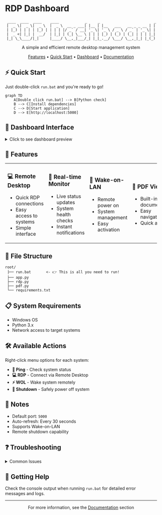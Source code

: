 # RDP Dashboard

<div align="center">

```
 ____  ____  ____    ____            _     _                         _ 
|  _ \|  _ \|  _ \  |  _ \  __ _ ___| |__ | |__   ___   __ _ _ __ | |
| |_) | | | | |_) | | | | |/ _` / __| '_ \| '_ \ / _ \ / _` | '_ \| |
|  _ <| |_| |  __/  | |_| | (_| \__ \ | | | |_) | (_) | (_| | | | |_|
|_| \_\____/|_|     |____/ \__,_|___/_| |_|_.__/ \___/ \__,_|_| |_(_)
```

A simple and efficient remote desktop management system

[Features](#features) • [Quick Start](#quick-start) • [Dashboard](#dashboard-interface) • [Documentation](#documentation)

</div>

## ⚡ Quick Start

Just double-click `run.bat` and you're ready to go!

```mermaid
graph TD
    A[Double click run.bat] --> B[Python check]
    B --> C[Install dependencies]
    C --> D[Start application]
    D --> E[http://localhost:5000]
```

## 🎯 Dashboard Interface

<details>
<summary>Click to see dashboard preview</summary>

```
┌─────────────────── RDP Dashboard ───────────────────┐
│                                                     │
│  ┌─ Logo ─┐                                        │
│  │        │ RDP Dashboard        [Status Machine]   │
│  └────────┘                                        │
│                                                    │
│  [Dashboard]  [PDF Instructions]                    │
│  ┌────────────────────────────────────────────┐    │
│  │ 🔍 Search systems...                       │    │
│  │                                            │    │
│  │ ▼ Hypervisor 1                            │    │
│  │   │                                        │    │
│  │   ├─► VM 1 (192.168.1.101) ● Online       │    │
│  │   └─► VM 2 (192.168.1.102) ○ Offline      │    │
│  │                                            │    │
│  │ ▼ Hypervisor 2                            │    │
│  │   │                                        │    │
│  │   └─► VM 3 (192.168.1.103) ● Online       │    │
│  │                                            │    │
│  └────────────────────────────────────────────┘    │
│                                                    │
│  ℹ️ Right-click any system for actions:            │
│     Ping, RDP, WOL, or Shutdown                    │
└────────────────────────────────────────────────────┘
```
</details>

## 🚀 Features

<table>
<tr>
<td width="25%">

### 💻 Remote Desktop
- Quick RDP connections
- Easy access to systems
- Simple interface

</td>
<td width="25%">

### 📡 Real-time Monitor
- Live status updates
- System health checks
- Instant notifications

</td>
<td width="25%">

### 🔌 Wake-on-LAN
- Remote power on
- System management
- Easy activation

</td>
<td width="25%">

### 📄 PDF Viewer
- Built-in documentation
- Easy navigation
- Quick access

</td>
</tr>
</table>

## 📂 File Structure

```
root/
 ├── run.bat       <- 👉 This is all you need to run!
 ├── app.py        
 ├── rdp.py       
 ├── pdf.py       
 └── requirements.txt
```

## 📋 System Requirements

- Windows OS
- Python 3.x
- Network access to target systems

## 🛠️ Available Actions

Right-click menu options for each system:

- **🔄 Ping** - Check system status
- **💻 RDP** - Connect via Remote Desktop
- **⚡ WOL** - Wake system remotely
- **🔌 Shutdown** - Safely power off system

## 📝 Notes

- Default port: `5000`
- Auto-refresh: Every 30 seconds
- Supports Wake-on-LAN
- Remote shutdown capability

## ❓ Troubleshooting

<details>
<summary>Common Issues</summary>

1. **Python not found**
   - Make sure Python 3.x is installed
   - Verify it's added to PATH

2. **Connection Failed**
   - Check network connectivity
   - Verify system IP addresses
   - Ensure RDP is enabled on target

3. **WOL Not Working**
   - Verify MAC address
   - Check network configuration
   - Enable WOL in BIOS

4. **RDP Connection Issues**
   - Verify target system is online
   - Check RDP service is running
   - Confirm firewall settings
</details>

## 🔧 Getting Help

Check the console output when running `run.bat` for detailed error messages and logs.

---

<div align="center">

For more information, see the [Documentation](#documentation) section

</div>
